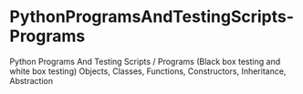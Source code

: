 # PythonProgramsAndTestingScripts-Programs
Python Programs And Testing Scripts / Programs (Black box testing and white box testing) Objects, Classes, Functions, Constructors, Inheritance, Abstraction
